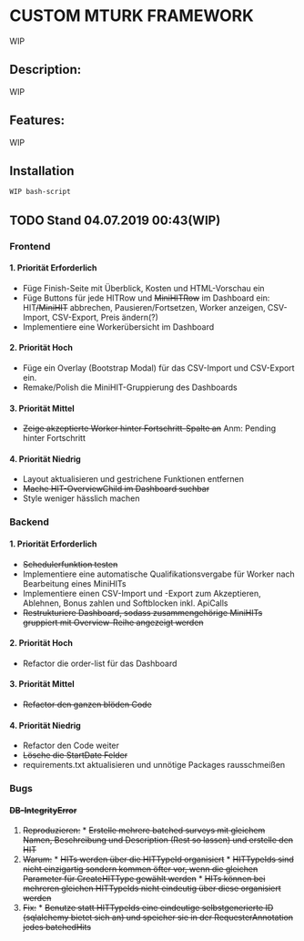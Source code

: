 # CUSTOM MTURK FRAMEWORK

WIP

## Description:

WIP

## Features:

WIP

## Installation

```bash
WIP bash-script
```

## TODO Stand 04.07.2019 00:43(WIP)

### Frontend
 #### 1. Priorität Erforderlich 
  * Füge Finish-Seite mit Überblick, Kosten und HTML-Vorschau ein
  * Füge Buttons für jede HITRow und ~~MiniHITRow~~ im Dashboard ein: HIT~~/MiniHIT~~ abbrechen, Pausieren/Fortsetzen, Worker anzeigen, CSV-Import, CSV-Export, Preis ändern(?)
  * Implementiere eine Workerübersicht im Dashboard
 #### 2. Priorität Hoch 
  * Füge ein Overlay (Bootstrap Modal) für das CSV-Import und CSV-Export ein.
  * Remake/Polish die MiniHIT-Gruppierung des Dashboards
 #### 3. Priorität Mittel
  * ~~Zeige akzeptierte Worker hinter Fortschritt-Spalte an~~ Anm: Pending hinter Fortschritt
 #### 4. Priorität Niedrig 
  * Layout aktualisieren und gestrichene Funktionen entfernen
  * ~~Mache HIT-OverviewChild im Dashboard suchbar~~
  * Style weniger hässlich machen
 

### Backend
 #### 1. Priorität Erforderlich 
  * ~~Schedulerfunktion testen~~
  * Implementiere eine automatische Qualifikationsvergabe für Worker nach Bearbeitung eines MiniHITs
  * Implementiere einen CSV-Import und -Export zum Akzeptieren, Ablehnen, Bonus zahlen und Softblocken inkl. ApiCalls
  * ~~Restrukturiere Dashboard, sodass zusammengehörige MiniHITs gruppiert mit Overview-Reihe angezeigt werden~~
 #### 2. Priorität Hoch
  * Refactor die order-list für das Dashboard
 #### 3. Priorität Mittel
  * ~~Refactor den ganzen blöden Code~~
 #### 4. Priorität Niedrig
  * Refactor den Code weiter
  * ~~Lösche die StartDate Felder~~
  * requirements.txt aktualisieren und unnötige Packages rausschmeißen

  ### Bugs
  #### ~~DB-IntegrityError~~
   1. ~~Reproduzieren:~~
    * ~~Erstelle mehrere batched surveys mit gleichem Namen, Beschreibung und Description (Rest so lassen) und erstelle den HIT~~
   2. ~~Warum:~~
    * ~~HITs werden über die HITTypeId organisiert~~
    * ~~HITTypeIds sind nicht einzigartig sondern kommen öfter vor, wenn die gleichen Parameter für CreateHITType gewählt werden~~
    * ~~HITs können bei mehreren gleichen HITTypeIds nicht eindeutig über diese organisiert werden~~
   3. ~~Fix:~~
    * ~~Benutze statt HITTypeIds eine eindeutige selbstgenerierte ID (sqlalchemy bietet sich an) und speicher sie in der RequesterAnnotation jedes batchedHits~~